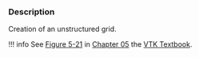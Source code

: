 ### Description

Creation of an unstructured grid.

!!! info
    See [Figure 5-21](/VTKBook/05Chapter5/#Figure%205-21) in [Chapter 05](/VTKBook/05Chapter5) the [VTK Textbook](/VTKBook/01Chapter1).
